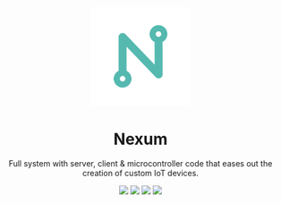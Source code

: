 <p align="center">
  <img src="core/client/assets/adaptive.png" alt="logo" width="35%">
</p>
<h1 align="center">Nexum</h1>
<p align="center">
  Full system with server, client & microcontroller code that eases out the creation of custom IoT devices.
</p>
<p align="center">
  <img src="https://img.shields.io/badge/-typescript-3178C6?style=for-the-badge&logo=typescript&logoColor=3178C6&labelColor=151515">
  <img src="https://img.shields.io/badge/-react%20native-61DAFB?style=for-the-badge&logo=react&logoColor=61DAFB&labelColor=151515">
  <img src="https://img.shields.io/badge/-nestjs-E0234E?style=for-the-badge&logo=nestjs&logoColor=E0234E&labelColor=151515">
  <img src="https://img.shields.io/badge/-arduino-00979D?style=for-the-badge&logo=arduino&logoColor=00979D&labelColor=151515">
</p>
